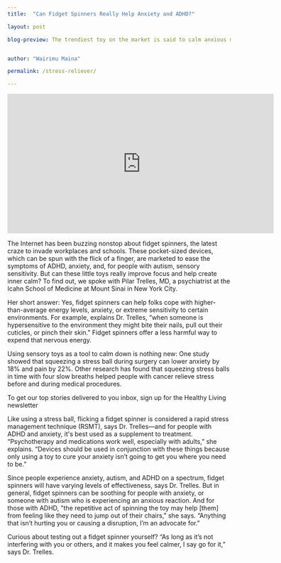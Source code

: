 ```yaml
---
title:  "Can Fidget Spinners Really Help Anxiety and ADHD?"

layout: post

blog-preview: The trendiest toy on the market is said to calm anxious minds. We asked a psychiatrist if these devices can actually make a difference for people living with anxiety, ADHD, and autism.


author: "Wairimu Maina"

permalink: /stress-reliever/

---
```


<iframe width="600" height="315" src="https://www.youtube.com/embed/BPe6idF2hL8?start=6" frameborder="0" allow="accelerometer; autoplay; encrypted-media; gyroscope; picture-in-picture" allowfullscreen></iframe>

The Internet has been buzzing nonstop about fidget spinners, the latest craze to invade workplaces and schools. These pocket-sized devices, which can be spun with the flick of a finger, are marketed to ease the symptoms of ADHD, anxiety, and, for people with autism, sensory sensitivity. But can these little toys really improve focus and help create inner calm? To find out, we spoke with Pilar Trelles, MD, a psychiatrist at the Icahn School of Medicine at Mount Sinai in New York City.

Her short answer: Yes, fidget spinners can help folks cope with higher-than-average energy levels, anxiety, or extreme sensitivity to certain environments. For example, explains Dr. Trelles, “when someone is hypersensitive to the environment they might bite their nails, pull out their cuticles, or pinch their skin.” Fidget spinners offer a less harmful way to expend that nervous energy.

Using sensory toys as a tool to calm down is nothing new: One study showed that squeezing a stress ball during surgery can lower anxiety by 18% and pain by 22%. Other research has found that squeezing stress balls in time with four slow breaths helped people with cancer relieve stress before and during medical procedures.

To get our top stories delivered to you inbox, sign up for the Healthy Living newsletter

Like using a stress ball, flicking a fidget spinner is considered a rapid stress management technique (RSMT), says Dr. Trelles—and for people with ADHD and anxiety, it's best used as a supplement to treatment. “Psychotherapy and medications work well, especially with adults,” she explains. “Devices should be used in conjunction with these things because only using a toy to cure your anxiety isn’t going to get you where you need to be.”

Since people experience anxiety, autism, and ADHD on a spectrum, fidget spinners will have varying levels of effectiveness, says Dr. Trelles. But in general, fidget spinners can be soothing for people with anxiety, or someone with autism who is experiencing an anxious reaction. And for those with ADHD, "the repetitive act of spinning the toy may help [them] from feeling like they need to jump out of their chairs," she says. “Anything that isn’t hurting you or causing a disruption, I’m an advocate for."

Curious about testing out a fidget spinner yourself? “As long as it’s not interfering with you or others, and it makes you feel calmer, I say go for it,” says Dr. Trelles.